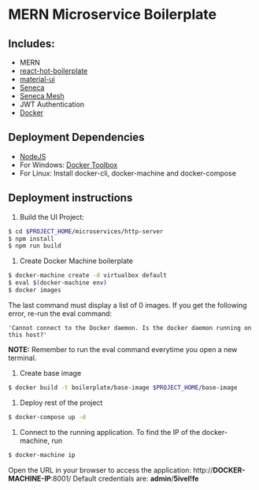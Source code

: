 # MERN Microservice Boilerplate
## Includes:
- MERN
- [react-hot-boilerplate](https://github.com/gaearon/react-hot-boilerplate)
- [material-ui](http://material-ui.com)
- [Seneca](http://senecajs.org)
- [Seneca Mesh](https://github.com/rjrodger/seneca-mesh)
- JWT Authentication
- [Docker](https://docker.com)

## Deployment Dependencies
- [NodeJS](https://nodejs.org)
- For Windows: [Docker Toolbox](https://www.docker.com/products/docker-toolbox)
- For Linux: Install docker-cli, docker-machine and docker-compose

## Deployment instructions

1. Build the UI Project:
```sh
$ cd $PROJECT_HOME/microservices/http-server
$ npm install
$ npm run build
```
1. Create Docker Machine boilerplate
```sh
$ docker-machine create -d virtualbox default
$ eval $(docker-machine env)
$ docker images
```
The last command must display a list of 0 images. If you get the following error, re-run the eval command:
```
'Cannot connect to the Docker daemon. Is the docker daemon running on this host?'
```
__NOTE:__ Remember to run the eval command everytime you open a new terminal.
1. Create base image
```sh
$ docker build -t boilerplate/base-image $PROJECT_HOME/base-image
```
1. Deploy rest of the project
```sh
$ docker-compose up -d
```
1. Connect to the running application.
To find the IP of the docker-machine, run
```sh
$ docker-machine ip
```
Open the URL in your browser to access the application: http://__DOCKER-MACHINE-IP__:8001/
Default credentials are: __admin__/__5ivel!fe__
